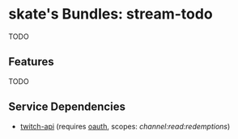 # skate's Bundles: stream-todo

TODO

## Features

TODO

## Service Dependencies

* [twitch-api](https://nodecg.io/DEV/samples/twitch-api/) (requires [oauth](https://twitchapps.com/tokengen/), scopes: *channel:read:redemptions*)
